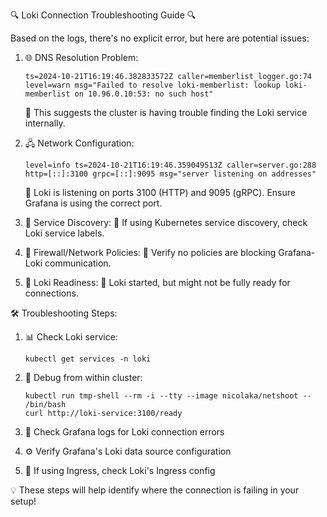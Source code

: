 🔍 Loki Connection Troubleshooting Guide 🔍

Based on the logs, there's no explicit error, but here are potential issues:

1. 🌐 DNS Resolution Problem:
   ```
   ts=2024-10-21T16:19:46.382833572Z caller=memberlist_logger.go:74 level=warn msg="Failed to resolve loki-memberlist: lookup loki-memberlist on 10.96.0.10:53: no such host"
   ```
   🧠 This suggests the cluster is having trouble finding the Loki service internally.

2. 🖧 Network Configuration:
   ```
   level=info ts=2024-10-21T16:19:46.359049513Z caller=server.go:288 http=[::]:3100 grpc=[::]:9095 msg="server listening on addresses"
   ```
   🧠 Loki is listening on ports 3100 (HTTP) and 9095 (gRPC). Ensure Grafana is using the correct port.

3. 🔎 Service Discovery:
   🧠 If using Kubernetes service discovery, check Loki service labels.

4. 🧱 Firewall/Network Policies:
   🧠 Verify no policies are blocking Grafana-Loki communication.

5. 🚦 Loki Readiness:
   🧠 Loki started, but might not be fully ready for connections.

🛠️ Troubleshooting Steps:

1. 📊 Check Loki service:
   ```
   kubectl get services -n loki
   ```

2. 🐞 Debug from within cluster:
   ```
   kubectl run tmp-shell --rm -i --tty --image nicolaka/netshoot -- /bin/bash
   curl http://loki-service:3100/ready
   ```

3. 📜 Check Grafana logs for Loki connection errors

4. ⚙️ Verify Grafana's Loki data source configuration

5. 🚪 If using Ingress, check Loki's Ingress config

💡 These steps will help identify where the connection is failing in your setup!